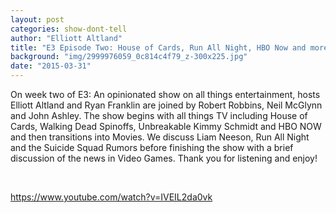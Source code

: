 ```yaml
---
layout: post
categories: show-dont-tell
author: "Elliott Altland"
title: "E3 Episode Two: House of Cards, Run All Night, HBO Now and more"
background: "img/2999976059_0c814c4f79_z-300x225.jpg"
date: "2015-03-31"
---
```


On week two of E3: An opinionated show on all things entertainment, hosts Elliott Altland and Ryan Franklin are joined by Robert Robbins, Neil McGlynn and John Ashley. The show begins with all things TV including House of Cards, Walking Dead Spinoffs, Unbreakable Kimmy Schmidt and HBO NOW and then transitions into Movies. We discuss Liam Neeson, Run All Night and the Suicide Squad Rumors before finishing the show with a brief discussion of the news in Video Games. Thank you for listening and enjoy!

 

https://www.youtube.com/watch?v=IVEIL2da0vk
